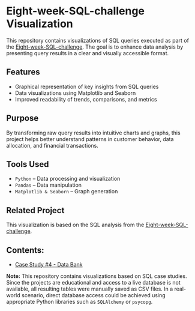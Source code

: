 # Eight-week-SQL-challenge Visualization  

This repository contains visualizations of SQL queries executed as part of the [Eight-week-SQL-challenge](https://github.com/shdrn2402/Eight-week-SQL-challenge). The goal is to enhance data analysis by presenting query results in a clear and visually accessible format.  

## Features  
- Graphical representation of key insights from SQL queries  
- Data visualizations using Matplotlib and Seaborn  
- Improved readability of trends, comparisons, and metrics  

## Purpose  
By transforming raw query results into intuitive charts and graphs, this project helps better understand patterns in customer behavior, data allocation, and financial transactions.  

## Tools Used  
- `Python` – Data processing and visualization  
- `Pandas` – Data manipulation  
- `Matplotlib & Seaborn` – Graph generation  

## Related Project  
This visualization is based on the SQL analysis from the [Eight-week-SQL-challenge](https://github.com/shdrn2402/Eight-week-SQL-challenge).  



## Contents:
- [Case Study #4 - Data Bank](https://github.com/shdrn2402/Eight-week-SQL-challenge_Visualization/tree/main/Case%20Study%20%234-Data%20Bank)


**Note:** This repository contains visualizations based on SQL case studies. Since the projects are educational and access to a live database is not available, all resulting tables were manually saved as CSV files. In a real-world scenario, direct database access could be achieved using appropriate Python libraries such as `SQLAlchemy` or `psycopg`.
